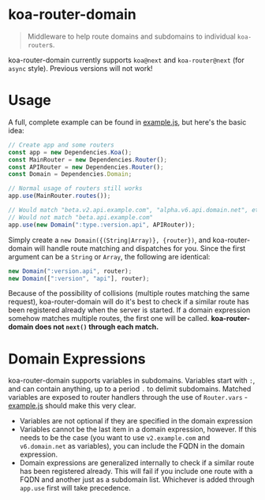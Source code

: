 # koa-router-domain
> Middleware to help route domains and subdomains to individual `koa-router`s.

koa-router-domain currently supports `koa@next` and `koa-router@next` (for `async` style).  Previous versions will not work!

# Usage
A full, complete example can be found in [example.js](example.js), but here's the basic idea:

```js
// Create app and some routers
const app = new Dependencies.Koa();
const MainRouter = new Dependencies.Router();
const APIRouter = new Dependencies.Router();
const Domain = Dependencies.Domain;

// Normal usage of routers still works
app.use(MainRouter.routes());

// Would match "beta.v2.api.example.com", "alpha.v6.api.domain.net", etc
// Would not match "beta.api.example.com"
app.use(new Domain(":type.:version.api", APIRouter));
```

Simply create a `new Domain({(String|Array)}, {router})`, and koa-router-domain will handle route matching and dispatches for you.  Since the first argument can be a `String` or `Array`, the following are identical:

```js
new Domain(":version.api", router);
new Domain([":version", "api"], router);
```

Because of the possibility of collisions (multiple routes matching the same request), koa-router-domain will do it's best to check if a similar route has been registered already when the server is started.  If a domain expression somehow matches multiple routes, the first one will be called.  **koa-router-domain does not `next()` through each match.**

# Domain Expressions
koa-router-domain supports variables in subdomains.  Variables start with `:`, and can contain anything, up to a period `.` to delimit subdomains.  Matched variables are exposed to router handlers through the use of `Router.vars` - [example.js](example.js) should make this very clear.

- Variables are not optional if they are specified in the domain expression
- Variables cannot be the last item in a domain expression, however.  If this needs to be the case (you want to use `v2.example.com` and `v6.domain.net` as variables), you can include the FQDN in the domain expression.
- Domain expressions are generalized internally to check if a similar route has been registered already.  This will fail if you include one route with a FQDN and another just as a subdomain list.  Whichever is added through `app.use` first will take precedence.